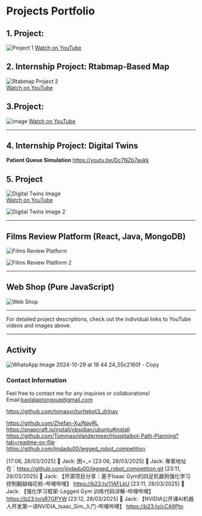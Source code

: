 



# Projects Portfolio
 
## 1. Project: 
![Project 1](https://github.com/user-attachments/assets/96b9818d-004b-4913-a684-c0d527268150) 
[Watch on YouTube](https://youtu.be/yrW31CblupQ)

## 2. Internship Project: Rtabmap-Based Map
 ![Rtabmap Project 2](https://github.com/user-attachments/assets/017e2d2a-6075-458d-839d-1728f8221d8b)  
[Watch on YouTube](https://youtu.be/tltUpk8XZ5o)

## 3.Project: 
![image](https://github.com/user-attachments/assets/0c2693b4-89db-408d-80a1-f7bca4811440)
[Watch on YouTube](https://youtube.com/shorts/r0FatsllfV0?feature=share)

---

## 4. Internship Project: Digital Twins
**Patient Queue Simulation**
https://youtu.be/Dc7NZb7aukk
## 5. Project
![Digital Twins Image](https://github.com/user-attachments/assets/70e6b2f1-e769-4f2a-bc8c-64138812ccf8)  
[Watch on YouTube](https://youtu.be/B7Z8EBj9Y_Q)

![Digital Twins Image 2](https://github.com/user-attachments/assets/c659e6fc-8331-48c5-9437-fcfc4c19f1a4)

---

## Films Review Platform (React, Java, MongoDB)

![Films Review Platform](https://github.com/user-attachments/assets/dfd85ea0-57f2-4994-bb22-4049233a35da)

![Films Review Platform 2](https://github.com/user-attachments/assets/e6366654-4a66-4c46-a4e0-5fea02e5fbdc)

---

## Web Shop (Pure JavaScript)

![Web Shop](https://github.com/user-attachments/assets/be1f31ca-5935-419e-812f-ea7335ef770a)

---

For detailed project descriptions, check out the individual links to YouTube videos and images above.

---
## Activity
![WhatsApp Image 2024-10-29 at 18 44 24_55c2160f - Copy](https://github.com/user-attachments/assets/6413265a-623a-4b30-b8e4-4b993a62d5d3)

### Contact Information

Feel free to contact me for any inquiries or collaborations!
Email:kaolalaotongxue@gmail.com


https://github.com/tomasvr/turtlebot3_drlnav


https://github.com/Zhefan-Xu/NavRL  
https://snapcraft.io/install/obsidian/ubuntu#install
https://github.com/TommasoVandermeer/Hospitalbot-Path-Planning?tab=readme-ov-file  
https://github.com/jindadu00/legged_robot_competition  

[17:06, 28/03/2025] 🔕 Jack: 困=_=
[23:06, 28/03/2025] 🔕 Jack: 專案地址在：https://github.com/jindadu00/legged_robot_competition.git
[23:11, 28/03/2025] 🔕 Jack: 【开源项目分享：基于Isaac Gym的四足机器狗强化学习控制翻越梅花桩-哔哩哔哩】 https://b23.tv/11AFLkU
[23:11, 28/03/2025] 🔕 Jack: 【强化学习框架-Legged Gym 训练代码详解-哔哩哔哩】 https://b23.tv/sR7GPYW
[23:12, 28/03/2025] 🔕 Jack: 【NVIDIA公开课AI机器人开发第一讲NVIDIA_Isaac_Sim_入门-哔哩哔哩】 https://b23.tv/cCA9Pto
